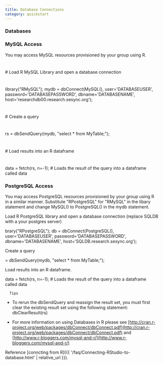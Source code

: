```yaml
---
title: Database Connections
category: quickstart
---
```


### Databases

### MySQL Access

You may access MySQL resources provisioned by your group using R.

#
\# Load R MySQL Library and open a database connection
#
library("RMySQL");
mydb = dbConnect(MySQL(), user='DATABASEUSER', password='DATABASEPASSWORD', dbname='DATABASENAME', host='researchdb00.research.sesync.org');
#
\# Create a query
#
rs = dbSendQuery(mydb, "select * from MyTable;");
#
\# Load results into an R dataframe
#
data = fetch(rs, n=-1);    # Loads the result of the query into a dataframe called data

### PostgreSQL Access

You may access PostgreSQL resources provisioned by your group using R in a similar manner. Substitute "RPostgreSQL" for "RMySQL" in the libary statement and change MySQL() to PostgreSQL() in the mydb statement.


Load R PostgreSQL library and open a database connection (replace SQLDB with a your postgres server)

brary("RPostgreSQL");
db = dbConnect(PostgreSQL(), user='DATABASEUSER', password='DATABASEPASSWORD', dbname='DATABASENAME', host='SQLDB.research.sesync.org');

Create a query

 = dbSendQuery(mydb, "select * from MyTable;");

Load results into an R dataframe.

data = fetch(rs, n=-1);
      \# Loads the result of the query into a dataframe called data​

      Tips

- To rerun the dbSendQuery and reassign the result​ set, you must first clear the existing result set using the following statement: dbClearResult(rs)

- For more information on using Databases in R please see
  [http://cran.r-project.org/web/packages/dbConnect/dbConnect.pdf](http://cran.r-project.org/web/packages/dbConnect/dbConnect.pdf)
    and
      [http://www.r-bloggers.com/mysql-and-r/](http://www.r-bloggers.com/mysql-and-r/)

Reference [conncting from R]({{ '/faq/Connecting-RStudio-to-database.html' | relative_url }}).
